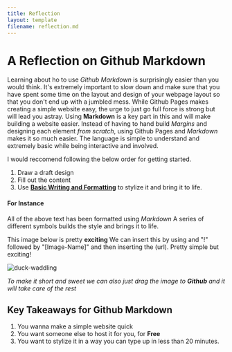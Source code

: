 ```yaml
---
title: Reflection
layout: template
filename: reflection.md
--- 
```



# A Reflection on Github Markdown

Learning about ho to use *Github Markdown* is surprisingly easier than you would think.
It's extremely important to slow down and make sure that you have spent some time on the layout and design of your webpage layout so that you don't end up with a jumbled mess.
While Github Pages makes creating a simple website easy, the urge to just go full force is strong but will lead you astray. Using **Markdown** is a key part in this and will make building a website easier. Instead of having to hand build *Margins* and designing each element *from scratch*, using Github Pages and *Markdown* makes it so much easier. The language is simple to understand and extremely basic while being interactive and involved.

I would reccomend following the below order for getting started.
1. Draw a draft design
2. Fill out the content
3. Use [**Basic Writing and Formatting**](https://docs.github.com/en/get-started/writing-on-github/getting-started-with-writing-and-formatting-on-github/basic-writing-and-formatting-syntax#styling-text) to stylize it and bring it to life. 


#### For Instance
All of the above text has been formatted using *Markdown*
A series of different symbols builds the style and brings it to life.


This image below is pretty **exciting** 
We can insert this by using and "!" followed by "[Image-Name]" and then inserting the (url).
Pretty simple but exciting!

![duck-waddling](https://user-images.githubusercontent.com/21025934/192434708-dd8e3c94-07cd-4a80-8a7c-830c3a5284e1.gif)

*To make it short and sweet we can also just drag the image to **Github** and it will take care of the rest*

## Key Takeaways for Github Markdown
1. You wanna make a simple website quick
2. You want someone else to host it for you, for **Free**
3. You want to stylize it in a way you can type up in less than 20 minutes.

